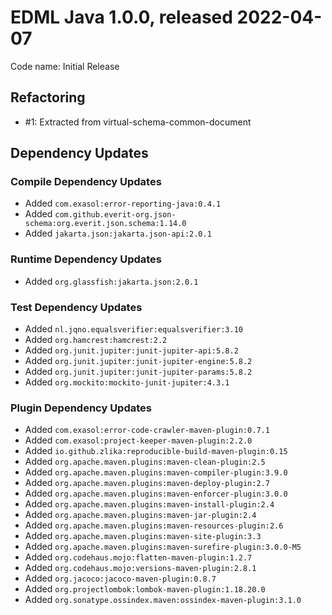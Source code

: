 # EDML Java 1.0.0, released 2022-04-07

Code name: Initial Release

## Refactoring

* #1: Extracted from virtual-schema-common-document

## Dependency Updates

### Compile Dependency Updates

* Added `com.exasol:error-reporting-java:0.4.1`
* Added `com.github.everit-org.json-schema:org.everit.json.schema:1.14.0`
* Added `jakarta.json:jakarta.json-api:2.0.1`

### Runtime Dependency Updates

* Added `org.glassfish:jakarta.json:2.0.1`

### Test Dependency Updates

* Added `nl.jqno.equalsverifier:equalsverifier:3.10`
* Added `org.hamcrest:hamcrest:2.2`
* Added `org.junit.jupiter:junit-jupiter-api:5.8.2`
* Added `org.junit.jupiter:junit-jupiter-engine:5.8.2`
* Added `org.junit.jupiter:junit-jupiter-params:5.8.2`
* Added `org.mockito:mockito-junit-jupiter:4.3.1`

### Plugin Dependency Updates

* Added `com.exasol:error-code-crawler-maven-plugin:0.7.1`
* Added `com.exasol:project-keeper-maven-plugin:2.2.0`
* Added `io.github.zlika:reproducible-build-maven-plugin:0.15`
* Added `org.apache.maven.plugins:maven-clean-plugin:2.5`
* Added `org.apache.maven.plugins:maven-compiler-plugin:3.9.0`
* Added `org.apache.maven.plugins:maven-deploy-plugin:2.7`
* Added `org.apache.maven.plugins:maven-enforcer-plugin:3.0.0`
* Added `org.apache.maven.plugins:maven-install-plugin:2.4`
* Added `org.apache.maven.plugins:maven-jar-plugin:2.4`
* Added `org.apache.maven.plugins:maven-resources-plugin:2.6`
* Added `org.apache.maven.plugins:maven-site-plugin:3.3`
* Added `org.apache.maven.plugins:maven-surefire-plugin:3.0.0-M5`
* Added `org.codehaus.mojo:flatten-maven-plugin:1.2.7`
* Added `org.codehaus.mojo:versions-maven-plugin:2.8.1`
* Added `org.jacoco:jacoco-maven-plugin:0.8.7`
* Added `org.projectlombok:lombok-maven-plugin:1.18.20.0`
* Added `org.sonatype.ossindex.maven:ossindex-maven-plugin:3.1.0`
